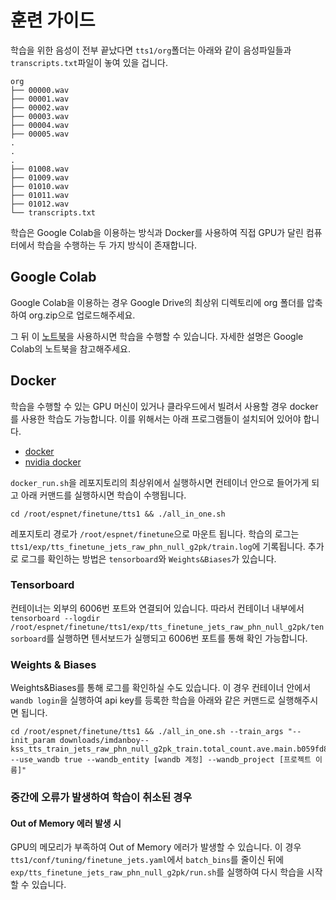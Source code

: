 # 훈련 가이드

학습을 위한 음성이 전부 끝났다면 `tts1/org`폴더는 아래와 같이 음성파일들과 `transcripts.txt`파일이 놓여 있을 겁니다.

```
org
├── 00000.wav
├── 00001.wav
├── 00002.wav
├── 00003.wav
├── 00004.wav
├── 00005.wav
.
.
.
├── 01008.wav
├── 01009.wav
├── 01010.wav
├── 01011.wav
├── 01012.wav
└── transcripts.txt
```



학습은 Google Colab을 이용하는 방식과 Docker를 사용하여 직접 GPU가 달린 컴퓨터에서 학습을 수행하는 두 가지 방식이 존재합니다.



## Google Colab

Google Colab을 이용하는 경우 Google Drive의 최상위 디렉토리에 org 폴더를 압축하여 org.zip으로 업로드해주세요. 

그 뒤 이 [노트북](https://colab.research.google.com/drive/1QK1zSEmnkT-AHAPRWrYcNGe277PiTuCt?usp=sharing)을 사용하시면 학습을 수행할 수 있습니다.  자세한 설명은 Google Colab의 노트북을 참고해주세요.





## Docker

학습을 수행할 수 있는 GPU 머신이 있거나 클라우드에서 빌려서 사용할 경우 docker를 사용한 학습도 가능합니다. 이를 위해서는 아래 프로그램들이 설치되어 있어야 합니다.

- [docker](https://www.docker.com/)
- [nvidia docker](https://github.com/NVIDIA/nvidia-docker)



`docker_run.sh`을 레포지토리의 최상위에서 실행하시면 컨테이너 안으로 들어가게 되고 아래 커맨드를 실행하시면 학습이 수행됩니다. 

```
cd /root/espnet/finetune/tts1 && ./all_in_one.sh
```

레포지토리 경로가 `/root/espnet/finetune`으로 마운트 됩니다. 학습의 로그는 `tts1/exp/tts_finetune_jets_raw_phn_null_g2pk/train.log`에 기록됩니다. 추가로 로그를 확인하는 방법은 `tensorboard`와 `Weights&Biases`가 있습니다.



### Tensorboard

컨테이너는 외부의 6006번 포트와 연결되어 있습니다. 따라서 컨테이너 내부에서 `tensorboard --logdir /root/espnet/finetune/tts1/exp/tts_finetune_jets_raw_phn_null_g2pk/tensorboard`를 실행하면 텐서보드가 실행되고 6006번 포트를 통해 확인 가능합니다.



### Weights & Biases

Weights&Biases를 통해 로그를 확인하실 수도 있습니다. 이 경우 컨테이너 안에서 `wandb login`을 실행하여 api key를 등록한 학습을 아래와 같은 커맨드로 실행해주시면 됩니다.

```
cd /root/espnet/finetune/tts1 && ./all_in_one.sh --train_args "--init_param downloads/imdanboy--kss_tts_train_jets_raw_phn_null_g2pk_train.total_count.ave.main.b059fd8f0fefd7c779cdca610fd29ab7cab692cf/exp/tts_train_jets_raw_phn_null_g2pk/train.total_count.ave_5best.pth:tts:tts --use_wandb true --wandb_entity [wandb 계정] --wandb_project [프로젝트 이름]"
```





### 중간에 오류가 발생하여 학습이 취소된 경우

#### Out of Memory 에러 발생 시

GPU의 메모리가 부족하여 Out of Memory 에러가 발생할 수 있습니다. 이 경우 `tts1/conf/tuning/finetune_jets.yaml`에서 `batch_bins`를 줄이신 뒤에 `exp/tts_finetune_jets_raw_phn_null_g2pk/run.sh`를 실행하여 다시 학습을 시작할 수 있습니다.
